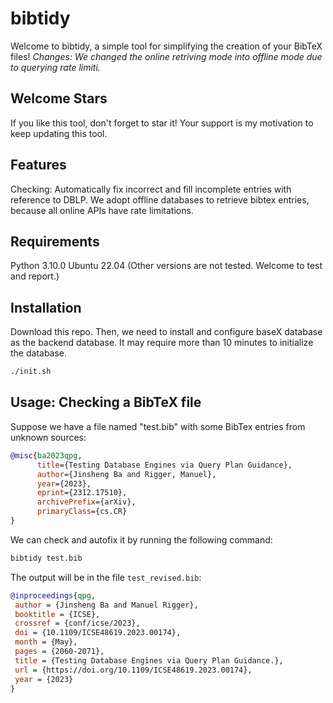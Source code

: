 # bibtidy

Welcome to bibtidy, a simple tool for simplifying the creation of your BibTeX files! *Changes: We changed the online retriving mode into offline mode due to querying rate limiti.*

## Welcome Stars
If you like this tool, don't forget to star it! Your support is my motivation to keep updating this tool.

## Features
Checking: Automatically fix incorrect and fill incomplete entries with reference to DBLP. We adopt offline databases to retrieve bibtex entries, because all online APIs have rate limitations.

## Requirements
Python 3.10.0
Ubuntu 22.04
(Other versions are not tested. Welcome to test and report.)

## Installation
Download this repo. Then, we need to install and configure baseX database as the backend database. It may require more than 10 minutes to initialize the database.
```bash
./init.sh
```


## Usage: Checking a BibTeX file
Suppose we have a file named "test.bib" with some BibTex entries from unknown sources:
```bibtex
@misc{ba2023qpg,
      title={Testing Database Engines via Query Plan Guidance}, 
      author={Jinsheng Ba and Rigger, Manuel},
      year={2023},
      eprint={2312.17510},
      archivePrefix={arXiv},
      primaryClass={cs.CR}
}

```
We can check and autofix it by running the following command:
```python
bibtidy test.bib
```

The output will be in the file `test_revised.bib`:
```bibtex
@inproceedings{qpg,
 author = {Jinsheng Ba and Manuel Rigger},
 booktitle = {ICSE},
 crossref = {conf/icse/2023},
 doi = {10.1109/ICSE48619.2023.00174},
 month = {May},
 pages = {2060-2071},
 title = {Testing Database Engines via Query Plan Guidance.},
 url = {https://doi.org/10.1109/ICSE48619.2023.00174},
 year = {2023}
}
```
